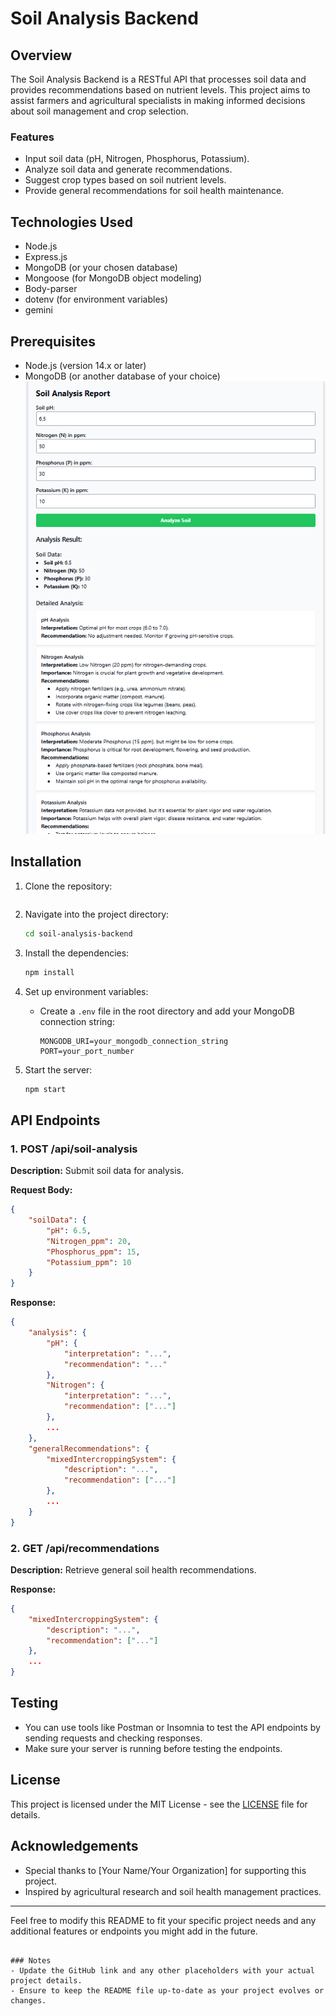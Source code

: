 
# Soil Analysis Backend

## Overview
The Soil Analysis Backend is a RESTful API that processes soil data and provides recommendations based on nutrient levels. This project aims to assist farmers and agricultural specialists in making informed decisions about soil management and crop selection.

### Features
- Input soil data (pH, Nitrogen, Phosphorus, Potassium).
- Analyze soil data and generate recommendations.
- Suggest crop types based on soil nutrient levels.
- Provide general recommendations for soil health maintenance.

## Technologies Used
- Node.js
- Express.js
- MongoDB (or your chosen database)
- Mongoose (for MongoDB object modeling)
- Body-parser
- dotenv (for environment variables)
- gemini

## Prerequisites
- Node.js (version 14.x or later)
- MongoDB (or another database of your choice)
![alt text](image.png)
## Installation

1. Clone the repository:
   ```bash
   
   ```

2. Navigate into the project directory:
   ```bash
   cd soil-analysis-backend
   ```

3. Install the dependencies:
   ```bash
   npm install
   ```

4. Set up environment variables:
   - Create a `.env` file in the root directory and add your MongoDB connection string:
     ```
     MONGODB_URI=your_mongodb_connection_string
     PORT=your_port_number
     ```

5. Start the server:
   ```bash
   npm start
   ```

## API Endpoints

### 1. POST /api/soil-analysis
**Description:** Submit soil data for analysis.

**Request Body:**
```json
{
    "soilData": {
        "pH": 6.5,
        "Nitrogen_ppm": 20,
        "Phosphorus_ppm": 15,
        "Potassium_ppm": 10
    }
}
```

**Response:**
```json
{
    "analysis": {
        "pH": {
            "interpretation": "...",
            "recommendation": "..."
        },
        "Nitrogen": {
            "interpretation": "...",
            "recommendation": ["..."]
        },
        ...
    },
    "generalRecommendations": {
        "mixedIntercroppingSystem": {
            "description": "...",
            "recommendation": ["..."]
        },
        ...
    }
}
```

### 2. GET /api/recommendations
**Description:** Retrieve general soil health recommendations.

**Response:**
```json
{
    "mixedIntercroppingSystem": {
        "description": "...",
        "recommendation": ["..."]
    },
    ...
}
```

## Testing
- You can use tools like Postman or Insomnia to test the API endpoints by sending requests and checking responses.
- Make sure your server is running before testing the endpoints.


## License
This project is licensed under the MIT License - see the [LICENSE](LICENSE) file for details.

## Acknowledgements
- Special thanks to [Your Name/Your Organization] for supporting this project.
- Inspired by agricultural research and soil health management practices.

---

Feel free to modify this README to fit your specific project needs and any additional features or endpoints you might add in the future.
```

### Notes
- Update the GitHub link and any other placeholders with your actual project details.
- Ensure to keep the README file up-to-date as your project evolves or changes.



